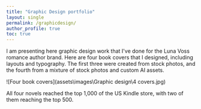 ```yaml
---
title: "Graphic Design portfolio"
layout: single
permalink: /graphicdesign/
author_profile: true
toc: true
---
```


I am presenting here graphic design work that I've done for the Luna Voss romance author brand. Here are four book covers that I designed, including layouts and typography. The first three were created from stock photos, and the fourth from a mixture of stock photos and custom AI assets. 

![Four book covers](assets\images\Graphic design\4 covers.jpg)

All four novels reached the top 1,000 of the US Kindle store, with two of them reaching the top 500. 